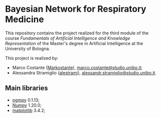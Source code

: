 # Bayesian Network for Respiratory Medicine

This repository contains the project realized for the third module of the course _Fundamentals of Artificial Intelligence and Knowledge Representation_ of the Master's degree in Artificial Intelligence at the University of Bologna.

This project is realized by:
* Marco Costante ([Markostante](https://github.com/Markostante)), marco.costante@studio.unibo.it;
* Alessandra Stramiglio ([alestrami](https://github.com/alestrami)), alessandr.stramiglio@studio.unibo.it.

## Main libraries
* [pgmpy](https://pgmpy.org/) 0.1.13;
* [Numpy](https://numpy.org/) 1.20.0;
* [matplotlib](https://matplotlib.org/) 3.4.2;
